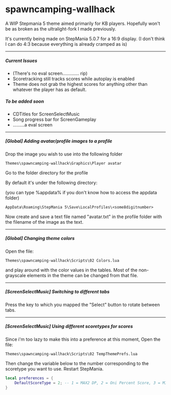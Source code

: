 # spawncamping-wallhack
A WIP Stepmania 5 theme aimed primarily for KB players.
Hopefully won't be as broken as the ultralight-fork I made previously.


It's currently being made on StepMania 5.0.7 for a 16:9 display. 
(I don't think I can do 4:3 because everything is already cramped as is)

---
##### Current Issues
* (There's no eval screen............. rip)
* Scoretracking still tracks scores while autoplay is enabled
* Theme does not grab the highest scores for anything other than whatever the player has as default.

##### To be added soon 
* CDTitles for ScreenSelectMusic
* Song progress bar for ScreenGameplay
* .........a eval screen

---
##### [Global] Adding avatar/profile images to a profile
Drop the image you wish to use into the following folder
```
Themes\spawncamping-wallhack\Graphics\Player avatar
```

Go to the folder directory for the profile 

By default it's under the following directory:

(you can type %appdata% if you don't know how to access the appdata folder)
```
AppData\Roaming\StepMania 5\Save\LocalProfiles\<some8digitnumber>

```
Now create and save a text file named "avatar.txt" in the profile folder with the filename of the image as the text.

---
##### [Global] Changing theme colors
Open the file:
```
Themes\spawncamping-wallhack\Scripts\02 Colors.lua
```
and play around with the color values in the tables. Most of the non-grayscale elements in the theme can be changed from that file.

---
##### [ScreenSelectMusic] Switching to different tabs
Press the key to which you mapped the "Select" button to rotate between tabs.

---
##### [ScreenSelectMusic] Using different scoretypes for scores
Since i'm too lazy to make this into a preference at this moment,
Open the file:
```
Themes\spawncamping-wallhack\Scripts\02 TempThemePrefs.lua
```
Then change the variable below to the number corresponding to the scoretype you want to use. Restart StepMania.
```lua
local preferences = {
	DefaultScoreType = 2; -- 1 = MAX2 DP, 2 = Oni Percent Score, 3 = MIGS
}
```
